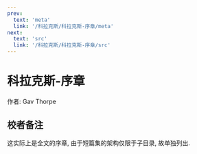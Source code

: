 ```yaml
---
prev:
  text: 'meta'
  link: '/科拉克斯/科拉克斯-序章/meta'
next:
  text: 'src'
  link: '/科拉克斯/科拉克斯-序章/src'
---
```


# 科拉克斯-序章

作者: Gav Thorpe

## 校者备注

这实际上是全文的序章, 由于短篇集的架构仅限于子目录, 故单独列出.
